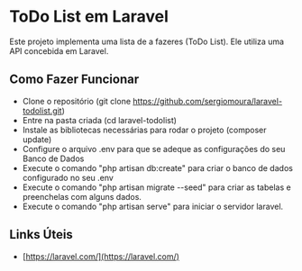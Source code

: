 # ToDo List em Laravel
Este projeto implementa uma lista de a fazeres (ToDo List).
Ele utiliza uma API concebida em Laravel.

## Como Fazer Funcionar
- Clone o repositório (git clone https://github.com/sergiomoura/laravel-todolist.git)
- Entre na pasta criada (cd laravel-todolist)
- Instale as bibliotecas necessárias para rodar o projeto (composer update)
- Configure o arquivo .env para que se adeque as configurações do seu Banco de Dados
- Execute o comando "php artisan db:create" para criar o banco de dados configurado no seu .env
- Execute o comando "php artisan migrate --seed" para criar as tabelas e preenchelas com alguns dados.
- Execute o comando "php artisan serve" para iniciar o servidor laravel.

## Links Úteis
- [https://laravel.com/](https://laravel.com/)